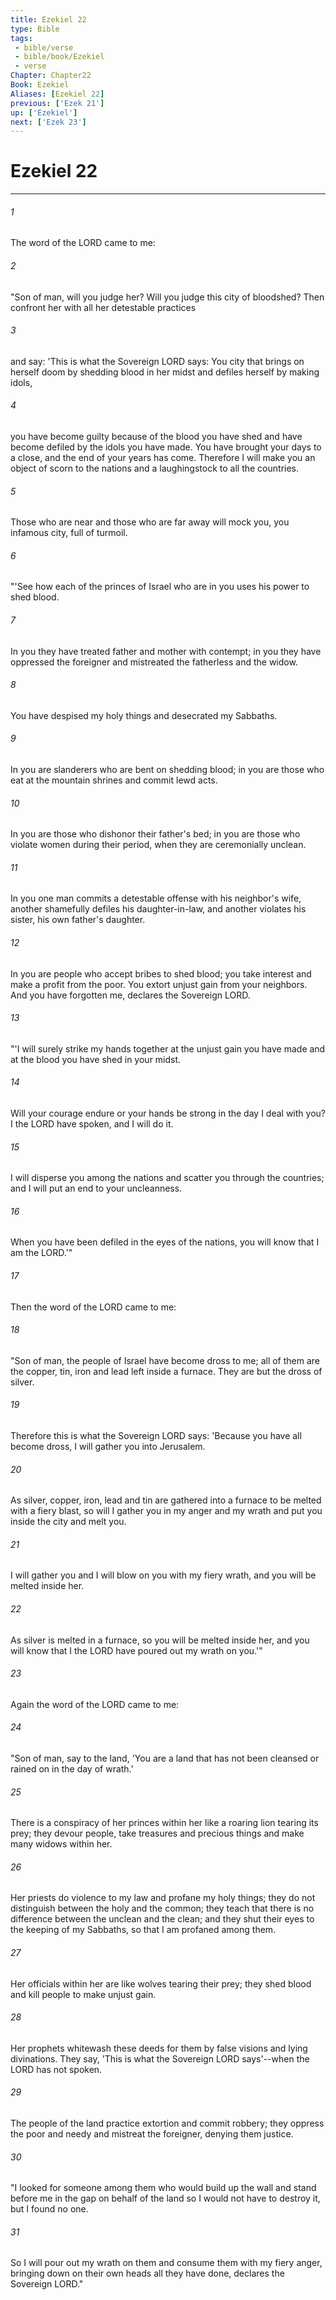```yaml
---
title: Ezekiel 22
type: Bible
tags:
 - bible/verse
 - bible/book/Ezekiel
 - verse
Chapter: Chapter22
Book: Ezekiel
Aliases: [Ezekiel 22]
previous: ['Ezek 21']
up: ['Ezekiel']
next: ['Ezek 23']
---
```

# Ezekiel 22

***


###### 1 
The word of the LORD came to me: 

###### 2 
"Son of man, will you judge her? Will you judge this city of bloodshed? Then confront her with all her detestable practices 

###### 3 
and say: 'This is what the Sovereign LORD says: You city that brings on herself doom by shedding blood in her midst and defiles herself by making idols, 

###### 4 
you have become guilty because of the blood you have shed and have become defiled by the idols you have made. You have brought your days to a close, and the end of your years has come. Therefore I will make you an object of scorn to the nations and a laughingstock to all the countries. 

###### 5 
Those who are near and those who are far away will mock you, you infamous city, full of turmoil. 

###### 6 
"'See how each of the princes of Israel who are in you uses his power to shed blood. 

###### 7 
In you they have treated father and mother with contempt; in you they have oppressed the foreigner and mistreated the fatherless and the widow. 

###### 8 
You have despised my holy things and desecrated my Sabbaths. 

###### 9 
In you are slanderers who are bent on shedding blood; in you are those who eat at the mountain shrines and commit lewd acts. 

###### 10 
In you are those who dishonor their father's bed; in you are those who violate women during their period, when they are ceremonially unclean. 

###### 11 
In you one man commits a detestable offense with his neighbor's wife, another shamefully defiles his daughter-in-law, and another violates his sister, his own father's daughter. 

###### 12 
In you are people who accept bribes to shed blood; you take interest and make a profit from the poor. You extort unjust gain from your neighbors. And you have forgotten me, declares the Sovereign LORD. 

###### 13 
"'I will surely strike my hands together at the unjust gain you have made and at the blood you have shed in your midst. 

###### 14 
Will your courage endure or your hands be strong in the day I deal with you? I the LORD have spoken, and I will do it. 

###### 15 
I will disperse you among the nations and scatter you through the countries; and I will put an end to your uncleanness. 

###### 16 
When you have been defiled in the eyes of the nations, you will know that I am the LORD.'" 

###### 17 
Then the word of the LORD came to me: 

###### 18 
"Son of man, the people of Israel have become dross to me; all of them are the copper, tin, iron and lead left inside a furnace. They are but the dross of silver. 

###### 19 
Therefore this is what the Sovereign LORD says: 'Because you have all become dross, I will gather you into Jerusalem. 

###### 20 
As silver, copper, iron, lead and tin are gathered into a furnace to be melted with a fiery blast, so will I gather you in my anger and my wrath and put you inside the city and melt you. 

###### 21 
I will gather you and I will blow on you with my fiery wrath, and you will be melted inside her. 

###### 22 
As silver is melted in a furnace, so you will be melted inside her, and you will know that I the LORD have poured out my wrath on you.'" 

###### 23 
Again the word of the LORD came to me: 

###### 24 
"Son of man, say to the land, 'You are a land that has not been cleansed or rained on in the day of wrath.' 

###### 25 
There is a conspiracy of her princes within her like a roaring lion tearing its prey; they devour people, take treasures and precious things and make many widows within her. 

###### 26 
Her priests do violence to my law and profane my holy things; they do not distinguish between the holy and the common; they teach that there is no difference between the unclean and the clean; and they shut their eyes to the keeping of my Sabbaths, so that I am profaned among them. 

###### 27 
Her officials within her are like wolves tearing their prey; they shed blood and kill people to make unjust gain. 

###### 28 
Her prophets whitewash these deeds for them by false visions and lying divinations. They say, 'This is what the Sovereign LORD says'--when the LORD has not spoken. 

###### 29 
The people of the land practice extortion and commit robbery; they oppress the poor and needy and mistreat the foreigner, denying them justice. 

###### 30 
"I looked for someone among them who would build up the wall and stand before me in the gap on behalf of the land so I would not have to destroy it, but I found no one. 

###### 31 
So I will pour out my wrath on them and consume them with my fiery anger, bringing down on their own heads all they have done, declares the Sovereign LORD." 
